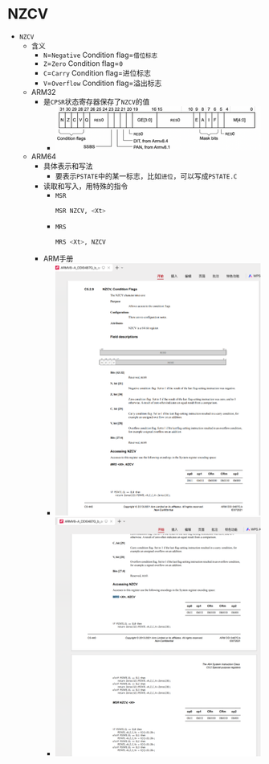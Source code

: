 # NZCV

* `NZCV`
  * 含义
    * `N`=`Negative` Condition flag=`借位标志`
    * `Z`=`Zero` Condition flag=`0`
    * `C`=`Carry` Condition flag=进位标志
    * `V`=`Overflow` Condition flag=溢出标志
  * ARM32
    * 是`CPSR`状态寄存器保存了`NZCV`的值
      * ![arm32_cpsr_nzcv](../../../assets/img/arm32_cpsr_nzcv.png)
  * ARM64
    * 具体表示和写法
      * 要表示`PSTATE`中的某一标志，比如`进位`，可以写成`PSTATE.C`
    * 读取和写入，用特殊的指令
      * `MSR`
        ```bash
        MSR NZCV, <Xt>
        ```
      * `MRS`
        ```bash
        MRS <Xt>, NZCV
        ```
    * ARM手册
      * ![arm_manual_nzcv_1](../../../assets/img/arm_manual_nzcv_1.png)
      * ![arm_manual_nzcv_2](../../../assets/img/arm_manual_nzcv_2.png)
